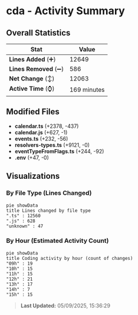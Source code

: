 # cda - Activity Summary 

## Overall Statistics

| Stat                   | Value                                                             |
| ---------------------- | ----------------------------------------------------------------- |
| **Lines Added** (➕)   | 12649                                          |
| **Lines Removed** (➖) | 586                                        |
| **Net Change** (↕)    | 12063                |
| **Active Time** (⌚)   | 169 minutes |


## Modified Files
- **calendar.ts** (+2378, -437)
- **calendar.js** (+627, -1)
- **events.ts** (+232, -56)
- **resolvers-types.ts** (+9121, -0)
- **eventTypeFromFlags.ts** (+244, -92)
- **.env** (+47, -0)

## Visualizations

### By File Type (Lines Changed)

```mermaid
pie showData
title Lines changed by file type
".ts" : 12560
".js" : 628
"unknown" : 47
```

### By Hour (Estimated Activity Count)

```mermaid
pie showData
title Coding activity by hour (count of changes)
"09h" : 19
"10h" : 15
"11h" : 15
"12h" : 21
"13h" : 17
"14h" : 7
"15h" : 15
```


> **Last Updated:** 05/09/2025, 15:36:29